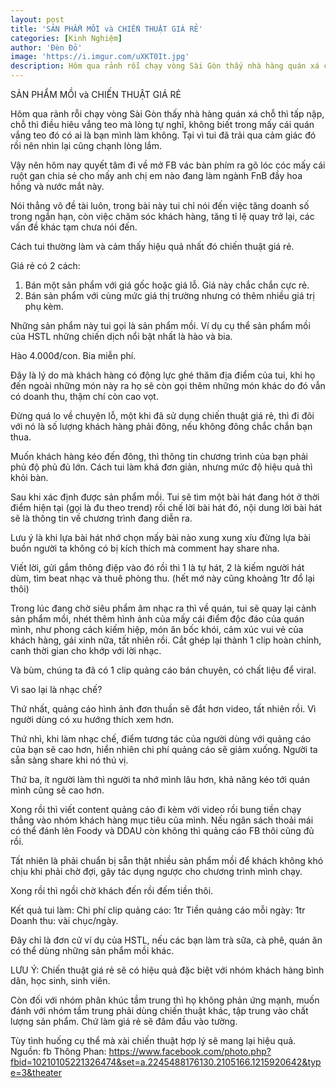 ```yaml
---
layout: post
title: 'SẢN PHẨM MỒI và CHIẾN THUẬT GIÁ RẺ'
categories: [Kinh Nghiệm]
author: 'Đèn Đỏ'
image: 'https://i.imgur.com/uXKT0It.jpg'
description: Hôm qua rảnh rỗi chạy vòng Sài Gòn thấy nhà hàng quán xá chỗ thì tấp nập, chỗ thì điều hiêu vắng teo mà lòng tự nghĩ, không biết trong mấy cái quán vắng teo đó có ai là bạn mình làm không. Tại vì tui đã trải qua cảm giác đó rồi nên nhìn lại cũng chạnh lòng lắm.
---
```

SẢN PHẨM MỒI và CHIẾN THUẬT GIÁ RẺ

Hôm qua rảnh rỗi chạy vòng Sài Gòn thấy nhà hàng quán xá chỗ thì tấp nập, chỗ thì điều hiêu vắng teo mà lòng tự nghĩ, không biết trong mấy cái quán vắng teo đó có ai là bạn mình làm không. Tại vì tui đã trải qua cảm giác đó rồi nên nhìn lại cũng chạnh lòng lắm.

Vậy nên hôm nay quyết tâm đi về mở FB vác bàn phím ra gõ lóc cóc mấy cái ruột gan chia sẻ cho mấy anh chị em nào đang làm ngành FnB đầy hoa hồng và nước mắt này.

Nói thẳng vô đề tài luôn, trong bài này tui chỉ nói đến việc tăng doanh số trong ngắn hạn, còn việc chăm sóc khách hàng, tăng tỉ lệ quay trở lại, các vấn đề khác tạm chưa nói đến.

Cách tui thường làm và cảm thấy hiệu quả nhất đó chiến thuật giá rẻ.

Giá rẻ có 2 cách:
1. Bán một sản phẩm với giá gốc hoặc giá lỗ. Giá này chắc chắn cực rẻ.
2. Bán sản phẩm với cùng mức giá thị trường nhưng có thêm nhiều giá trị phụ kèm.

Những sản phẩm này tui gọi là sản phẩm mồi. Ví dụ cụ thể sản phẩm mồi của HSTL những chiến dịch nổi bật nhất là hào và bia.

Hào 4.000đ/con.
Bia miễn phí.

Đây là lý do mà khách hàng có động lực ghé thăm địa điểm của tui, khi họ đến ngoài những món này ra họ sẽ còn gọi thêm những món khác do đó vẫn có doanh thu, thậm chí còn cao vọt.

Đừng quá lo về chuyện lỗ, một khi đã sử dụng chiến thuật giá rẻ, thì đi đôi với nó là số lượng khách hàng phải đông, nếu không đông chắc chắn bạn thua.

Muốn khách hàng kéo đến đông, thì thông tin chương trình của bạn phải phủ độ phủ đủ lớn.
Cách tui làm khá đơn giản, nhưng mức độ hiệu quả thì khỏi bàn.

Sau khi xác định được sản phẩm mồi. Tui sẽ tìm một bài hát đang hót ở thời điểm hiện tại (gọi là đu theo trend) rồi chế lời bài hát đó, nội dung lời bài hát sẽ là thông tin về chương trình đang diễn ra.

Lưu ý là khi lựa bài hát nhớ chọn mấy bài nào xung xung xíu đừng lựa bài buồn người ta không có bị kích thích mà comment hay share nha.

Viết lời, gửi gắm thông điệp vào đó rồi thì 1 là tự hát, 2 là kiếm người hát dùm, tìm beat nhạc và thuê phòng thu. (hết mớ này cũng khoảng 1tr đổ lại thôi)

Trong lúc đang chờ siêu phẩm âm nhạc ra thì về quán, tui sẽ quay lại cảnh sản phẩm mồi, nhét thêm hình ảnh của mấy cái điểm độc đáo của quán mình, như phong cách kiếm hiệp, món ăn bốc khói, cảm xúc vui vẻ của khách hàng, gái xinh nữa, tất nhiên rồi. Cắt ghép lại thành 1 clip hoàn chỉnh, canh thời gian cho khớp với lời nhạc.

Và bùm, chúng ta đã có 1 clip quảng cáo bán chuyên, có chất liệu để viral.

Vì sao lại là nhạc chế?

Thứ nhất, quảng cáo hình ảnh đơn thuần sẽ đắt hơn video, tất nhiên rồi. Vì người dùng có xu hướng thích xem hơn.

Thứ nhì, khi làm nhạc chế, điểm tương tác của người dùng với quảng cáo của bạn sẽ cao hơn, hiển nhiên chi phí quảng cáo sẽ giảm xuống. Người ta sẵn sàng share khi nó thú vị.

Thứ ba, ít người làm thì người ta nhớ mình lâu hơn, khả năng kéo tới quán mình cũng sẽ cao hơn.

Xong rồi thì viết content quảng cáo đi kèm với video rồi bung tiền chạy thẳng vào nhóm khách hàng mục tiêu của mình. Nếu ngân sách thoải mái có thể đánh lên Foody và DDAU còn không thì quảng cáo FB thôi cũng đủ rồi.

Tất nhiên là phải chuẩn bị sẵn thật nhiều sản phẩm mồi để khách không khó chịu khi phải chờ đợi, gây tác dụng ngược cho chương trình mình chạy.

Xong rồi thì ngồi chờ khách đến rồi đếm tiền thôi.

Kết quả tui làm:
Chi phí clip quảng cáo: 1tr
Tiền quảng cáo mỗi ngày: 1tr
Doanh thu: vài chục/ngày.

Đây chỉ là đơn cử ví dụ của HSTL, nếu các bạn làm trà sữa, cà phê, quán ăn có thể dùng những sản phẩm mồi khác.

LƯU Ý:
Chiến thuật giá rẻ sẽ có hiệu quả đặc biệt với nhóm khách hàng bình dân, học sinh, sinh viên. 

Còn đối với nhóm phân khúc tầm trung thì họ không phản ứng mạnh, muốn đánh với nhóm tầm trung phải dùng chiến thuật khác, tập trung vào chất lượng sản phẩm. Chứ làm giá rẻ sẽ đâm đầu vào tường.

Tùy tình huống cụ thể mà xài chiến thuật hợp lý sẽ mang lại hiệu quả.
Nguồn: fb Thông Phan: https://www.facebook.com/photo.php?fbid=10210105221326474&set=a.2245488176130.2105166.1215920642&type=3&theater
